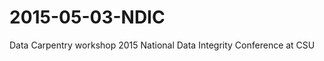 
2015-05-03-NDIC
==================

Data Carpentry workshop
2015 National Data Integrity Conference at CSU




